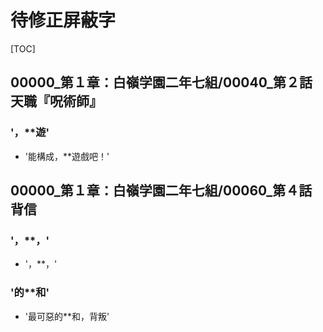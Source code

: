 # 待修正屏蔽字

[TOC]

## 00000_第１章：白嶺学園二年七組/00040_第２話　天職『呪術師』

### '，**遊'

- '能構成，**遊戲吧！'


## 00000_第１章：白嶺学園二年七組/00060_第４話　背信

### '，**，'

- '，**，'

### '的**和'

- '最可惡的**和，背叛'
